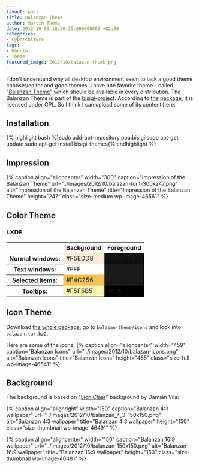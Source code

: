 ```yaml
---
layout: post
title: Balanzan Theme
author: Martin Thoma
date: 2012-10-09 18:20:35.000000000 +02:00
categories:
- Cyberculture
tags:
- Ubuntu
- Theme
featured_image: 2012/10/balazan-thumb.png
---
```

I don't understand why all desktop environment seem to lack a good theme chooser/editor and good themes. I have one favorite theme - called "<a href="http://www.bisigi-project.org/?p=28&lang=en">Balanzan Theme</a>" which should be available in every distribution. The Balanzan Theme is part of the <a href="http://www.bisigi-project.org/?lang=en">bisigi-project</a>. According to <a href="https://launchpad.net/~bisigi/+archive/ppa/+files/balanzan-theme_1.8.1.natty.ppa1.tar.gz">the package</a>, it is licensed under GPL. So I think I can upload some of its content here.

<h2>Installation</h2>
{% highlight bash %}sudo add-apt-repository ppa:bisigi
sudo apt-get update
sudo apt-get install bisigi-themes{% endhighlight %}

<h2>Impression</h2>
{% caption align="aligncenter" width="300" caption="Impression of the Balanzan Theme" url="../images/2012/10/balazan-font-300x247.png" alt="Impression of the Balanzan Theme" title="Impression of the Balanzan Theme" height="247" class="size-medium wp-image-46561" %}

<h2>Color Theme</h2>
<h3>LXDE</h3>
<table class="wikitable">
<tr>
  <th>&nbsp;</th>
  <th>Background</th>
  <th>Foreground</th>
</tr>
<tr>
  <th>Normal windows:</th>
  <td style="background-color:#F5EDD8">#F5EDD8</td>
  <td style="background-color:#101010">#101010</td>
</tr>
<tr>
  <th>Text windows:</th>
  <td style="background-color:#FFF">#FFF</td>
  <td style="background-color:#1A1A1A">#1A1A1A</td>
</tr>
<tr>
  <th>Selected items:</th>
  <td style="background-color:#F4C256">#F4C256</td>
  <td style="background-color:#1A1A1A">#1A1A1A</td>
</tr>
<tr>
  <th>Tooltips:</th>
  <td style="background-color:#F5F5B5">#F5F5B5</td>
  <td style="background-color:#000">#000</td>
</tr>
</table>

<h2>Icon Theme</h2>
Download <a href="https://launchpad.net/~bisigi/+archive/ppa/+files/balanzan-theme_1.8.1.natty.ppa1.tar.gz">the whole package</a>, go to <code>balazan-theme/icons</code> and look into <code>balazan.tar.bz2</code>.

Here are some of the icons:
{% caption align="aligncenter" width="459" caption="Balanzan Icons" url="../images/2012/10/balazan-icons.png" alt="Balanzan Icons" title="Balanzan Icons" height="465" class="size-full wp-image-46541" %}

<h2>Background</h2>
The background is based on "<a href="http://ubuntu.damianvila.com/">Lion Claar</a>" background by Dami&aacute;n Vila:

{% caption align="alignright" width="150" caption="Balanzan 4:3 wallpaper" url="../images/2012/10/balanzan_4_3-150x150.png" alt="Balanzan 4:3 wallpaper" title="Balanzan 4:3 wallpaper" height="150" class="size-thumbnail wp-image-46491" %}

{% caption align="aligncenter" width="150" caption="Balanzan 16:9 wallpaper" url="../images/2012/10/balanzan-150x150.png" alt="Balanzan 16:9 wallpaper" title="Balanzan 16:9 wallpaper" height="150" class="size-thumbnail wp-image-46481" %}
